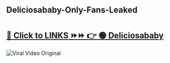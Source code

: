 
 ## Deliciosababy-Only-Fans-Leaked

# <h2><a href="https://clipsfans.com/Deliciosababy&ref=git">🔗 Click to LINKS ⏩⏩ 👉 🟢 Deliciosababy </a></h2>

<a href="https://clipsfans.com/Deliciosababy&ref=git" rel="nofollow" data-target="animated-image.originalLink"><img src="https://i.ibb.co.com/xMMVF88/686577567.gif" alt="Viral Video Original" style="max-width: 100%; display: inline-block;" data-target="animated-image.originalImage"></a>
